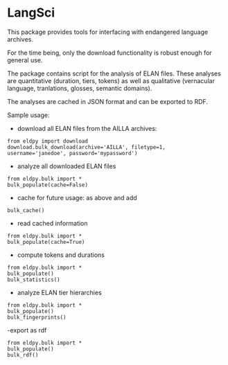 # LangSci

This package provides tools for interfacing with endangered language archives.

For the time being, only the download functionality is robust enough for general use.

The package contains script for the analysis of ELAN files. These analyses are quantitative (duration, tiers, tokens) as well as qualitative (vernacular language, tranlations, glosses, semantic domains).

The analyses are cached in JSON format and can be exported to RDF.

Sample usage:
- download all ELAN files from the AILLA archives:
```
from eldpy import download
download.bulk_download(archive='AILLA', filetype=1, username='janedoe', password='mypassword')
```
- analyze all downloaded ELAN files
```
from eldpy.bulk import *
bulk_populate(cache=False)
```
- cache for future usage: as above and add
```
bulk_cache()
```
- read cached information
```
from eldpy.bulk import *
bulk_populate(cache=True)
```
- compute tokens and durations
```
from eldpy.bulk import *
bulk_populate()
bulk_statistics()
```
- analyze ELAN tier hierarchies
```
from eldpy.bulk import *
bulk_populate()
bulk_fingerprints()
```
-export as rdf
```
from eldpy.bulk import *
bulk_populate()
bulk_rdf()
```
